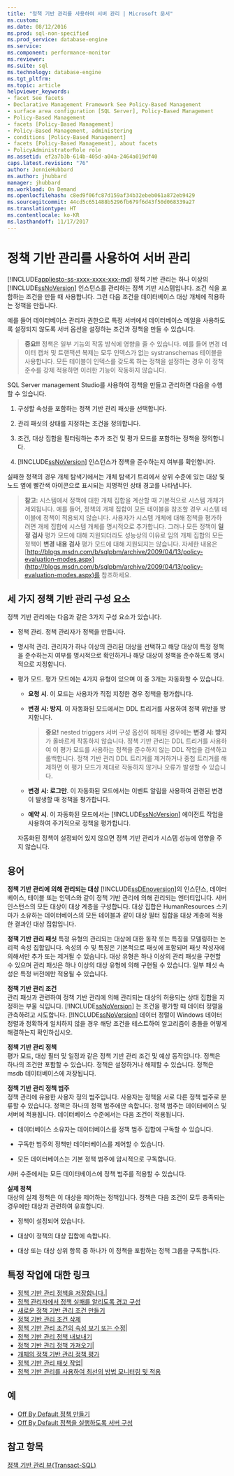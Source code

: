 ```yaml
---
title: "정책 기반 관리를 사용하여 서버 관리 | Microsoft 문서"
ms.custom: 
ms.date: 08/12/2016
ms.prod: sql-non-specified
ms.prod_service: database-engine
ms.service: 
ms.component: performance-monitor
ms.reviewer: 
ms.suite: sql
ms.technology: database-engine
ms.tgt_pltfrm: 
ms.topic: article
helpviewer_keywords:
- facet See facets
- Declarative Management Framework See Policy-Based Management
- surface area configuration [SQL Server], Policy-Based Management
- Policy-Based Management
- facets [Policy-Based Management]
- Policy-Based Management, administering
- conditions [Policy-Based Management]
- facets [Policy-Based Management], about facets
- PolicyAdministratorRole role
ms.assetid: ef2a7b3b-614b-405d-a04a-2464a019df40
caps.latest.revision: "76"
author: JennieHubbard
ms.author: jhubbard
manager: jhubbard
ms.workload: On Demand
ms.openlocfilehash: c8ed9f06fc87d159af34b32ebeb061a872eb9429
ms.sourcegitcommit: 44cd5c651488b5296fb679f6d43f50d068339a27
ms.translationtype: HT
ms.contentlocale: ko-KR
ms.lasthandoff: 11/17/2017
---
```

# <a name="administer-servers-by-using-policy-based-management"></a>정책 기반 관리를 사용하여 서버 관리
[!INCLUDE[appliesto-ss-xxxx-xxxx-xxx-md](../../includes/appliesto-ss-xxxx-xxxx-xxx-md.md)] 정책 기반 관리는 하나 이상의 [!INCLUDE[ssNoVersion](../../includes/ssnoversion-md.md)] 인스턴스를 관리하는 정책 기반 시스템입니다. 조건 식을 포함하는 조건을 만들 때 사용합니다. 그런 다음 조건을 데이터베이스 대상 개체에 적용하는 정책을 만듭니다.  

예를 들어 데이터베이스 관리자 권한으로 특정 서버에서 데이터베이스 메일을 사용하도록 설정되지 않도록 서버 옵션을 설정하는 조건과 정책을 만들 수 있습니다. 
   
 > **중요!!** 정책은 일부 기능의 작동 방식에 영향을 줄 수 있습니다. 예를 들어 변경 데이터 캡처 및 트랜잭션 복제는 모두 인덱스가 없는 systranschemas 테이블을 사용합니다. 모든 테이블이 인덱스를 갖도록 하는 정책을 설정하는 경우 이 정책 준수를 강제 적용하면 이러한 기능이 작동하지 않습니다.  
  
 SQL Server management Studio를 사용하여 정책을 만들고 관리하면 다음을 수행할 수 있습니다.
  
1.  구성할 속성을 포함하는 정책 기반 관리 패싯을 선택합니다.  
  
2.  관리 패싯의 상태를 지정하는 조건을 정의합니다.  
  
3.  조건, 대상 집합을 필터링하는 추가 조건 및 평가 모드를 포함하는 정책을 정의합니다.  
  
4.  [!INCLUDE[ssNoVersion](../../includes/ssnoversion-md.md)] 인스턴스가 정책을 준수하는지 여부를 확인합니다.  
  
 실패한 정책의 경우 개체 탐색기에서는 개체 탐색기 트리에서 상위 수준에 있는 대상 및 노드 옆에 빨간색 아이콘으로 표시되는 치명적인 상태 경고를 나타냅니다.  
  
> **참고:** 시스템에서 정책에 대한 개체 집합을 계산할 때 기본적으로 시스템 개체가 제외됩니다.  예를 들어, 정책의 개체 집합이 모든 테이블을 참조할 경우 시스템 테이블에 정책이 적용되지 않습니다. 사용자가 시스템 개체에 대해 정책을 평가하려면 개체 집합에 시스템 개체를 명시적으로 추가합니다. 그러나 모든 정책이 **일정 검사** 평가 모드에 대해 지원되더라도 성능상의 이유로 임의 개체 집합의 모든 정책이 **변경 내용 검사** 평가 모드에 대해 지원되지는 않습니다. 자세한 내용은 [http://blogs.msdn.com/b/sqlpbm/archive/2009/04/13/policy-evaluation-modes.aspx](http://blogs.msdn.com/b/sqlpbm/archive/2009/04/13/policy-evaluation-modes.aspx)를 참조하세요.  
  
## <a name="three-policy-based-management-components"></a>세 가지 정책 기반 관리 구성 요소  
 정책 기반 관리에는 다음과 같은 3가지 구성 요소가 있습니다.  
  
-   정책 관리. 정책 관리자가 정책을 만듭니다.  
  
-   명시적 관리. 관리자가 하나 이상의 관리된 대상을 선택하고 해당 대상이 특정 정책을 준수하는지 여부를 명시적으로 확인하거나 해당 대상이 정책을 준수하도록 명시적으로 지정합니다.  
  
-   평가 모드. 평가 모드에는 4가지 유형이 있으며 이 중 3개는 자동화할 수 있습니다.  
  
    -   **요청 시**. 이 모드는 사용자가 직접 지정한 경우 정책을 평가합니다.  
  
    -   **변경 시: 방지**. 이 자동화된 모드에서는 DDL 트리거를 사용하여 정책 위반을 방지합니다.  
  
        > **중요!** nested triggers 서버 구성 옵션이 해제된 경우에는 **변경 시: 방지** 가 올바르게 작동하지 않습니다. 정책 기반 관리는 DDL 트리거를 사용하여 이 평가 모드를 사용하는 정책을 준수하지 않는 DDL 작업을 검색하고 롤백합니다. 정책 기반 관리 DDL 트리거를 제거하거나 중첩 트리거를 해제하면 이 평가 모드가 제대로 작동하지 않거나 오류가 발생할 수 있습니다.  
  
    -   **변경 시: 로그만**. 이 자동화된 모드에서는 이벤트 알림을 사용하여 관련된 변경이 발생할 때 정책을 평가합니다.  
  
    -   **예약 시**. 이 자동화된 모드에서는 [!INCLUDE[ssNoVersion](../../includes/ssnoversion-md.md)] 에이전트 작업을 사용하여 주기적으로 정책을 평가합니다.  
  
     자동화된 정책이 설정되어 있지 않으면 정책 기반 관리가 시스템 성능에 영향을 주지 않습니다.  
  
## <a name="terms"></a>용어  
 **정책 기반 관리에 의해 관리되는 대상** [!INCLUDE[ssDEnoversion](../../includes/ssdenoversion-md.md)]의 인스턴스, 데이터베이스, 테이블 또는 인덱스와 같이 정책 기반 관리에 의해 관리되는 엔터티입니다. 서버 인스턴스의 모든 대상이 대상 계층을 구성합니다. 대상 집합은 HumanResources 스키마가 소유하는 데이터베이스의 모든 테이블과 같이 대상 필터 집합을 대상 계층에 적용한 결과인 대상 집합입니다.  
  
 **정책 기반 관리 패싯** 특정 유형의 관리되는 대상에 대한 동작 또는 특징을 모델링하는 논리적 속성 집합입니다. 속성의 수 및 특징은 기본적으로 패싯에 포함되며 패싯 작성자에 의해서만 추가 또는 제거될 수 있습니다. 대상 유형은 하나 이상의 관리 패싯을 구현할 수 있으며 관리 패싯은 하나 이상의 대상 유형에 의해 구현될 수 있습니다. 일부 패싯 속성은 특정 버전에만 적용될 수 있습니다.  
  
 **정책 기반 관리 조건**  
 관리 패싯과 관련하여 정책 기반 관리에 의해 관리되는 대상의 허용되는 상태 집합을 지정하는 부울 식입니다. [!INCLUDE[ssNoVersion](../../includes/ssnoversion-md.md)] 는 조건을 평가할 때 데이터 정렬을 관측하려고 시도합니다. [!INCLUDE[ssNoVersion](../../includes/ssnoversion-md.md)] 데이터 정렬이 Windows 데이터 정렬과 정확하게 일치하지 않을 경우 해당 조건을 테스트하여 알고리즘이 충돌을 어떻게 해결하는지 확인하십시오.  
  
 **정책 기반 관리 정책**  
 평가 모드, 대상 필터 및 일정과 같은 정책 기반 관리 조건 및 예상 동작입니다. 정책은 하나의 조건만 포함할 수 있습니다. 정책은 설정하거나 해제할 수 있습니다. 정책은 msdb 데이터베이스에 저장됩니다.  
  
 **정책 기반 관리 정책 범주**  
 정책 관리에 유용한 사용자 정의 범주입니다. 사용자는 정책을 서로 다른 정책 범주로 분류할 수 있습니다. 정책은 하나의 정책 범주에만 속합니다. 정책 범주는 데이터베이스 및 서버에 적용됩니다. 데이터베이스 수준에서는 다음 조건이 적용됩니다.  
  
-   데이터베이스 소유자는 데이터베이스를 정책 범주 집합에 구독할 수 있습니다.  
  
-   구독한 범주의 정책만 데이터베이스를 제어할 수 있습니다.  
  
-   모든 데이터베이스는 기본 정책 범주에 암시적으로 구독합니다.  
  
 서버 수준에서는 모든 데이터베이스에 정책 범주를 적용할 수 있습니다.  
  
 **실제 정책**  
 대상의 실제 정책은 이 대상을 제어하는 정책입니다. 정책은 다음 조건이 모두 충족되는 경우에만 대상과 관련하여 유효합니다.  
  
-   정책이 설정되어 있습니다.  
  
-   대상이 정책의 대상 집합에 속합니다.  
  
-   대상 또는 대상 상위 항목 중 하나가 이 정책을 포함하는 정책 그룹을 구독합니다.  
  
## <a name="links-to-specific-tasks"></a>특정 작업에 대한 링크 

 - [정책 기반 관리 정책을 저장합니다.](policy-based-management-storage.md)|  
 - [정책 관리자에서 정책 실패를 알리도록 경고 구성](../../relational-databases/policy-based-management/configure-alerts-to-notify-policy-administrators-of-policy-failures.md)  
 - [새로운 정책 기반 관리 조건 만들기](../../relational-databases/policy-based-management/create-a-new-policy-based-management-condition.md) 
 - [정책 기반 관리 조건 삭제](../../relational-databases/policy-based-management/delete-a-policy-based-management-condition.md)
 - [정책 기반 관리 조건의 속성 보기 또는 수정](../../relational-databases/policy-based-management/view-or-modify-the-properties-of-a-policy-based-management-condition.md)|  
 - [정책 기반 관리 정책 내보내기](../../relational-databases/policy-based-management/export-a-policy-based-management-policy.md)
 - [정책 기반 관리 정책 가져오기](../../relational-databases/policy-based-management/import-a-policy-based-management-policy.md)|  
 - [개체의 정책 기반 관리 정책 평가](../../relational-databases/policy-based-management/evaluate-a-policy-based-management-policy-from-an-object.md)
 - [정책 기반 관리 패싯 작업](../../relational-databases/policy-based-management/working-with-policy-based-management-facets.md)|  
 - [정책 기반 관리를 사용하여 최선의 방법 모니터링 및 적용](../../relational-databases/policy-based-management/monitor-and-enforce-best-practices-by-using-policy-based-management.md)

  
 ## <a name="examples"></a>예
 - [Off By Default 정책 만들기](lesson-1-1-create-the-off-by-default-policy.md)
  - [Off By Default 정책을 실행하도록 서버 구성](lesson-1-2-configure-a-server-to-run-the-off-by-default-policy.md)
## <a name="see-also"></a>참고 항목  
 [정책 기반 관리 뷰&#40;Transact-SQL&#41;](../../relational-databases/system-catalog-views/policy-based-management-views-transact-sql.md)  
  
  
